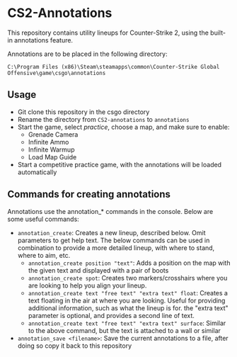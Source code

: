﻿# CS2-Annotations

This repository contains utility lineups for Counter-Strike 2, using the built-in annotations feature.

Annotations are to be placed in the following directory:

```text
C:\Program Files (x86)\Steam\steamapps\common\Counter-Strike Global Offensive\game\csgo\annotations
```

## Usage

- Git clone this repository in the csgo directory
- Rename the directory from `CS2-annotations` to `annotations`
- Start the game, select *practice*, choose a map, and make sure to enable:
  - Grenade Camera
  - Infinite Ammo
  - Infinite Warmup
  - Load Map Guide
- Start a competitive practice game, with the annotations will be loaded automatically

## Commands for creating annotations

Annotations use the annotation_* commands in the console. Below are some useful commands:

- `annotation_create`: Creates a new lineup, described below. Omit parameters to get help text.
  The below commands can be used in combination to provide a more detailed lineup, with where to stand, where to aim,
  etc.
  - `annotation_create position "text"`: Adds a position on the map with the given text and displayed with a pair of
  boots
  - `annotation_create spot`: Creates two markers/crosshairs where you are looking to help you align your lineup.
  - `annotation_create text "free text" "extra text" float`: Creates a text floating in the air at where you are
  looking. Useful for providing additional information, such as what the lineup is for. the "extra text" parameter is
  optional, and provides a second line of text.
  - `annotation_create text "free text" "extra text" surface`: Similar to the above command, but the text is attached to
  a wall or similar
- `annotation_save <filename>`: Save the current annotations to a file, after doing so copy it back to this repository
